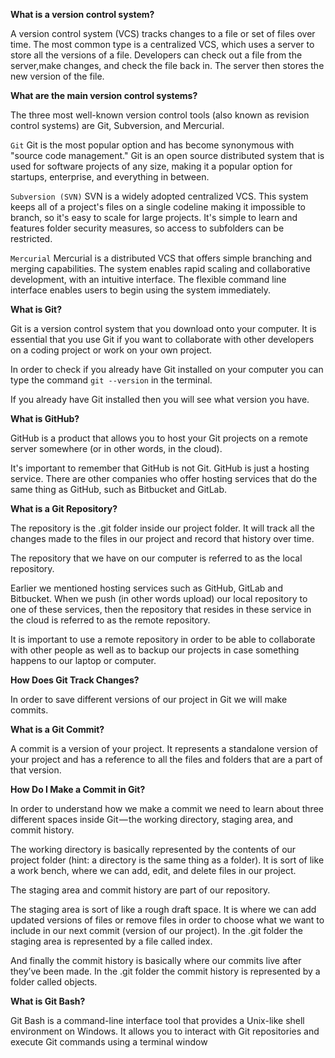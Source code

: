 **What is a version control system?**

A version control system (VCS) tracks changes to a file or set of files over time. The most common type is a centralized VCS, which uses a server to store all the versions 
of a file. Developers can check out a file from the server,make changes, and check the file back in. The server then stores the new version of the file.

**What are the main version control systems?**

The three most well-known version control tools (also known as revision control systems) are Git, Subversion, and Mercurial.

`Git`
Git is the most popular option and has become synonymous with "source code management." Git is an open source distributed system that is used for software projects of any 
size, making it a popular option for startups, enterprise, and everything in between.

`Subversion (SVN)`
SVN is a widely adopted centralized VCS. This system keeps all of a project's files on a single codeline making it impossible to branch, so it's easy to scale for large 
projects. It's simple to learn and features folder security measures, so access to subfolders can be restricted.

`Mercurial`
Mercurial is a distributed VCS that offers simple branching and merging capabilities. The system enables rapid scaling and collaborative development, with an intuitive 
interface. The flexible command line interface enables users to begin using the system immediately.

**What is Git?**

Git is a version control system that you download onto your computer. It is essential that you use Git if you want to collaborate with other developers on a coding project 
or work on your own project.

In order to check if you already have Git installed on your computer you can type the command `git --version` in the terminal.

If you already have Git installed then you will see what version you have.

**What is GitHub?**

GitHub is a product that allows you to host your Git projects on a remote server somewhere (or in other words, in the cloud).

It's important to remember that GitHub is not Git. GitHub is just a hosting service. There are other companies who offer hosting services that do the same thing as 
GitHub, such as Bitbucket and GitLab.

**What is a Git Repository?**

The repository is the .git folder inside our project folder. It will track all the changes made to the files in our project and record that history over time.

The repository that we have on our computer is referred to as the local repository.

Earlier we mentioned hosting services such as GitHub, GitLab and Bitbucket. When we push (in other words upload) our local repository to one of these services, then 
the repository that resides in these service in the cloud is referred to as the remote repository.

It is important to use a remote repository in order to be able to collaborate with other people as well as to backup our projects in case something happens to our laptop or computer.

**How Does Git Track Changes?**

In order to save different versions of our project in Git we will make commits.

**What is a Git Commit?**

A commit is a version of your project. It represents a standalone version of your project and has a reference to all the files and folders that are a part of that 
version.

**How Do I Make a Commit in Git?**

In order to understand how we make a commit we need to learn about three different spaces inside Git — the working directory, staging area, and commit history.

The working directory is basically represented by the contents of our project folder (hint: a directory is the same thing as a folder). It is sort of like a work bench,
where we can add, edit, and delete files in our project.

The staging area and commit history are part of our repository.

The staging area is sort of like a rough draft space. It is where we can add updated versions of files or remove files in order to choose what we want to include in 
our next commit (version of our project). In the .git folder the staging area is represented by a file called index.

And finally the commit history is basically where our commits live after they’ve been made. In the .git folder the commit history is represented by a folder called 
objects.

**What is Git Bash?**

Git Bash is a command-line interface tool that provides a Unix-like shell environment on Windows. It allows you to interact with Git repositories and execute Git 
commands using a terminal window

